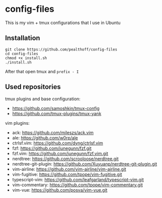 # config-files

This is my vim + tmux configurations that I use in Ubuntu

## Installation

```
git clone https://github.com/pealthoff/config-files
cd config-files
chmod +x install.sh
./install.sh
```

After that open tmux and `prefix - I`

## Used repositories

tmux plugins and base configuration:
  - https://github.com/samoshkin/tmux-config
  - https://github.com/tmux-plugins/tmux-yank

vim plugins:

  - ack: https://github.com/mileszs/ack.vim
  - ale: https://github.com/w0rp/ale
  - ctrlsf.vim: https://github.com/dyng/ctrlsf.vim
  - fzf: https://github.com/junegunn/fzf.git
  - fzf.vim: https://github.com/junegunn/fzf.vim.git
  - nerdtree: https://github.com/scrooloose/nerdtree.git
  - nerdtree-git-plugin: https://github.com/Xuyuanp/nerdtree-git-plugin.git
  - vim-airline: https://github.com/vim-airline/vim-airline.git
  - vim-fugitive: https://github.com/tpope/vim-fugitive.git
  - typescript-vim: https://github.com/leafgarland/typescript-vim.git
  - vim-commentary: https://github.com/tpope/vim-commentary.git
  - vim-vue: https://github.com/posva/vim-vue.git

